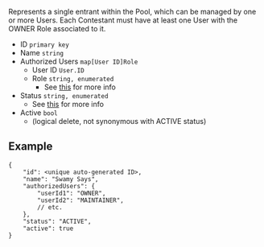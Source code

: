 Represents a single entrant within the Pool, which can be managed by one or more Users. Each Contestant must have at least one User with the OWNER Role associated to it.

- ID `primary key`
- Name `string`
- Authorized Users `map[User ID]Role`
	- User ID `User.ID`
	- Role `string, enumerated`
		- See [this](obsidian://open?vault=Mulhall&file=Brainstorming%2FRoles%20%2B%20Functions.canvas) for more info
- Status `string, enumerated`
	- See [this](obsidian://open?vault=Mulhall&file=Brainstorming%2FContestant%20Statuses.canvas) for more info
- Active `bool`
	- (logical delete, not synonymous with ACTIVE status)

## Example
```
{
	"id": <unique auto-generated ID>,
	"name": "Swamy Says",
	"authorizedUsers": {
		"userId1": "OWNER",
		"userId2": "MAINTAINER",
		// etc.
	},
	"status": "ACTIVE",
	"active": true
}
```